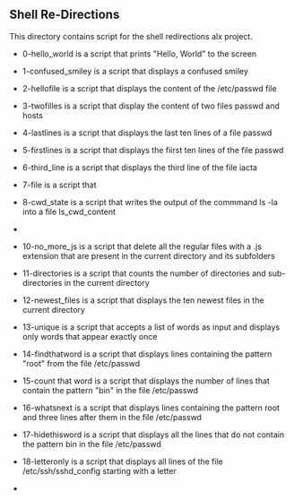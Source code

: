 ## Shell Re-Directions

This directory contains script for the shell redirections alx project.

- 0-hello_world is a script that prints "Hello, World" to the screen

- 1-confused_smiley is a script that displays a confused smiley 

- 2-hellofile is a script that displays the content of the /etc/passwd file

- 3-twofilles is a script that display the content of two files passwd and hosts

- 4-lastlines is a script that displays the last ten lines of a file passwd

- 5-firstlines is a script that displays the fiirst ten lines of the file passwd

- 6-third_line is a script that displays the third line of the file iacta

- 7-file is a script that 

- 8-cwd_state is a script that writes the output of the commmand ls -la into a file ls_cwd_content

-
- 10-no_more_js is a script that delete all the regular files with a .js extension that are present in the current directory and its subfolders

- 11-directories is a script that counts the number of directories and sub-directories in the current directory

- 12-newest_files is a script that displays the ten newest files in the current directory

- 13-unique is a script that accepts a list of words as input and displays only words that appear exactly once

- 14-findthatword is a script that displays lines containing the pattern "root" from the file /etc/passwd

- 15-count that word is a script that displays the number of lines that contain the pattern "bin" in the file /etc/passwd

- 16-whatsnext is a script that displays lines containing the pattern root and three lines after them in the file /etc/passwd

- 17-hidethisword is a script that displays all the lines that do not contain the pattern bin in the file /etc/passwd

- 18-letteronly is a script that displays all lines of the file /etc/ssh/sshd_config starting with a letter

-  
